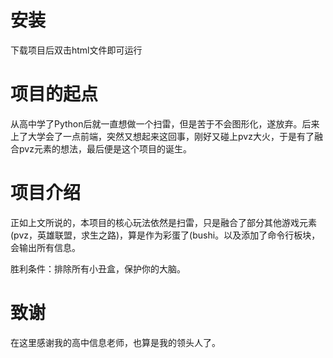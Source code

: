 # 安装

下载项目后双击html文件即可运行

# 项目的起点

从高中学了Python后就一直想做一个扫雷，但是苦于不会图形化，遂放弃。后来上了大学会了一点前端，突然又想起来这回事，刚好又碰上pvz大火，于是有了融合pvz元素的想法，最后便是这个项目的诞生。

# 项目介绍

正如上文所说的，本项目的核心玩法依然是扫雷，只是融合了部分其他游戏元素(pvz，英雄联盟，求生之路)，算是作为彩蛋了(bushi。以及添加了命令行板块，会输出所有信息。

胜利条件：排除所有小丑盒，保护你的大脑。

# 致谢

在这里感谢我的高中信息老师，也算是我的领头人了。
